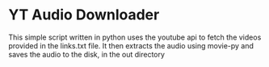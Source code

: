 # YT Audio Downloader

This simple script written in python uses the youtube api to fetch the videos provided in the links.txt file. It then extracts the audio using movie-py and saves the audio to the disk, in the out directory
